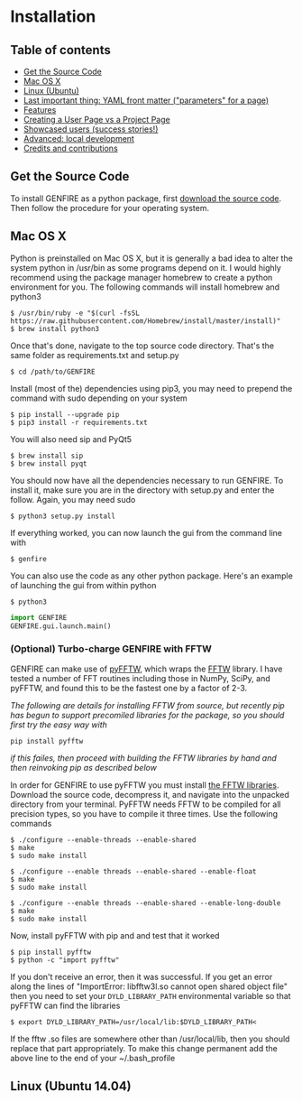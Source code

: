 # Installation

## Table of contents

- [Get the Source Code](#get-the-source-code)
- [Mac OS X](#mac)
- [Linux (Ubuntu)](#linux)
- [Last important thing: YAML front matter ("parameters" for a page)](#last-important-thing-yaml-front-matter-parameters-for-a-page)
- [Features](#features)
- [Creating a User Page vs a Project Page](#creating-a-user-page-vs-a-project-page)
- [Showcased users (success stories!)](#showcased-users-success-stories)
- [Advanced: local development](#advanced-local-development-using-docker)
- [Credits and contributions](#credits)


## Get the Source Code

To install GENFIRE as a python package, first 
[download the source code](www.github.com/genfire-em). Then follow the procedure for 
your operating system.

<a name = "mac"></a>
## Mac OS X

Python is preinstalled on Mac OS X, but it is generally a bad idea to alter the system
python in /usr/bin as some programs depend on it. I would highly recommend using the
package manager homebrew to create a python environment for you. The following
commands will install homebrew and python3

~~~
$ /usr/bin/ruby -e "$(curl -fsSL https://raw.githubusercontent.com/Homebrew/install/master/install)"
$ brew install python3
~~~

Once that's done, navigate to the top source code directory. That's the same
folder as requirements.txt and setup.py

~~~
$ cd /path/to/GENFIRE
~~~

Install (most of the) dependencies using pip3, you may need to prepend the command with sudo depending on your system

~~~
$ pip install --upgrade pip
$ pip3 install -r requirements.txt
~~~

You will also need sip and PyQt5		

~~~
$ brew install sip
$ brew install pyqt
~~~

You should now have all the dependencies necessary to run GENFIRE. To install it, make
sure you are in the directory with setup.py and enter the follow. Again, you may need sudo

~~~
$ python3 setup.py install
~~~

If everything worked, you can now launch the gui from the command line with

~~~
$ genfire
~~~

You can also use the code as any other python package. Here's an example of launching the gui from within python

~~~
$ python3
~~~

~~~ python
import GENFIRE
GENFIRE.gui.launch.main()
~~~

### (Optional) Turbo-charge GENFIRE with FFTW

GENFIRE can make use of [pyFFTW](https://pypi.python.org/pypi/pyFFTW), which wraps the [FFTW](http://www.fftw.org/) library. I have tested a number of
FFT routines including those in NumPy, SciPy, and pyFFTW, and found this to be the fastest one by a factor of 2-3.

*The following are details for installing FFTW from source, but recently pip has begun to support precomiled libraries for the package, so you should first try the easy way with*

~~~
pip install pyfftw
~~~

*if this failes, then proceed with building the FFTW libraries by hand and then reinvoking pip as described below*

In order for GENFIRE to use pyFFTW you must install [the FFTW libraries](http://www.fftw.org/download.html). Download the source code, decompress it, and navigate into the unpacked directory
from your terminal. PyFFTW needs FFTW to be compiled for all precision types, so you have to compile it three times.
Use the following commands

~~~
$ ./configure --enable-threads --enable-shared
$ make
$ sudo make install
~~~

~~~
$ ./configure --enable threads --enable-shared --enable-float
$ make
$ sudo make install
~~~

~~~
$ ./configure --enable threads --enable-shared --enable-long-double
$ make
$ sudo make install
~~~

Now, install pyFFTW with pip and and test that it worked

~~~
$ pip install pyfftw
$ python -c "import pyfftw"
~~~

If you don't receive an error, then it was successful. If you get an error along the lines of
"ImportError: libfftw3l.so cannot open shared object file" then you need to set your `DYLD_LIBRARY_PATH`
environmental variable so that pyFFTW can find the libraries

~~~
$ export DYLD_LIBRARY_PATH=/usr/local/lib:$DYLD_LIBRARY_PATH<
~~~

If the fftw .so files are somewhere other than /usr/local/lib, then you should replace that part appropriately.
To make this change permanent add the above line to the end of your ~/.bash_profile

<a name = "linux"></a>
##  Linux (Ubuntu 14.04)